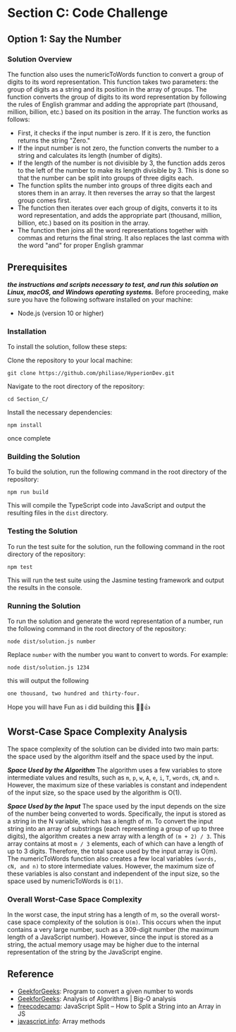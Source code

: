 # Section C: Code Challenge
## Option 1: Say the Number
### Solution Overview
The function also uses the numericToWords function to convert a group of digits to its word representation. This function takes two parameters: the group of digits as a string and its position in the array of groups. The function converts the group of digits to its word representation by following the rules of English grammar and adding the appropriate part (thousand, million, billion, etc.) based on its position in the array.
The function works as follows:

- First, it checks if the input number is zero. If it is zero, the function returns the string "Zero."
- If the input number is not zero, the function converts the number to a string and calculates its length (number of digits).
- If the length of the number is not divisible by 3, the function adds zeros to the left of the number to make its length divisible by 3. This   is done so that the number can be split into groups of three digits each.
- The function splits the number into groups of three digits each and stores them in an array. It then reverses the array so that the largest   group comes first.
- The function then iterates over each group of digits, converts it to its word representation, and adds the appropriate part (thousand,         million, billion, etc.) based on its position in the array.
- The function then joins all the word representations together with commas and returns the final string. It also replaces the last comma       with the word "and" for proper English grammar

## Prerequisites
***the instructions and scripts necessary to test, and run this solution on Linux, macOS, and Windows operating systems.***
Before proceeding, make sure you have the following software installed on your machine:

- Node.js (version 10 or higher)

### Installation
To install the solution, follow these steps:

Clone the repository to your local machine:
~~~
git clone https://github.com/philiase/HyperionDev.git

~~~
Navigate to the root directory of the repository:
~~~
cd Section_C/
~~~

Install the necessary dependencies:
~~~
npm install
~~~

once complete
### Building the Solution
To build the solution, run the following command in the root directory of the repository:
~~~
npm run build
~~~
This will compile the TypeScript code into JavaScript and output the resulting files in the `dist` directory.

### Testing the Solution
To run the test suite for the solution, run the following command in the root directory of the repository:
~~~
npm test
~~~
This will run the test suite using the Jasmine testing framework and output the results in the console.

### Running the Solution
To run the solution and generate the word representation of a number, run the following command in the root directory of the repository:
~~~
node dist/solution.js number
~~~
Replace `number` with the number you want to convert to words. For example:
~~~
node dist/solution.js 1234
~~~
this will output the following
~~~
one thousand, two hundred and thirty-four.
~~~
Hope you will have Fun as i did building this 🎉🥳👍


## Worst-Case Space Complexity Analysis
The space complexity of the solution can be divided into two main parts: the space used by the algorithm itself and the space used by the input.

***Space Used by the Algorithm***
The algorithm uses a few variables to store intermediate values and results, such as `m`, `p`, `w`, `A`, `e`, `i`, `T`, `words`, `cN`, and `n`. However, the maximum size of these variables is constant and independent of the input size, so the space used by the algorithm is O(1).

***Space Used by the Input***
The space used by the input depends on the size of the number being converted to words. Specifically, the input is stored as a string in the N variable, which has a length of m.
To convert the input string into an array of substrings (each representing a group of up to three digits), the algorithm creates a new array with a length of `(m + 2) / 3`. This array contains at most `m / 3` elements, each of which can have a length of up to 3 digits. Therefore, the total space used by the input array is O(m).
The numericToWords function also creates a few local variables `(words, cN, and n)` to store intermediate values. However, the maximum size of these variables is also constant and independent of the input size, so the space used by numericToWords is `O(1)`.

### Overall Worst-Case Space Complexity
In the worst case, the input string has a length of m, so the overall worst-case space complexity of the solution is `O(m)`. This occurs when the input contains a very large number, such as a 309-digit number (the maximum length of a JavaScript number). However, since the input is stored as a string, the actual memory usage may be higher due to the internal representation of the string by the JavaScript engine.

## Reference
- [GeekforGeeks](https://www.geeksforgeeks.org/convert-number-to-words/): Program to convert a given number to words
- [GeekforGeeks](https://www.geeksforgeeks.org/analysis-algorithms-big-o-analysis/): Analysis of Algorithms | Big-O analysis
- [freecodecamp](https://www.freecodecamp.org/news/javascript-split-how-to-split-a-string-into-an-array-in-js/): JavaScript Split – How to Split a String into an Array in JS
- [javascript.info](https://javascript.info/array-methods): Array methods





























